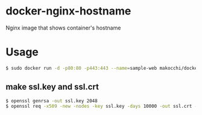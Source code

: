 # docker-nginx-hostname
Nginx image that shows container's hostname

# Usage

```bash
$ sudo docker run -d -p80:80 -p443:443 --name=sample-web makocchi/docker-nginx-hostname
```

## make ssl.key and ssl.crt

```bash
$ openssl genrsa -out ssl.key 2048
$ openssl req -x509 -new -nodes -key ssl.key -days 10000 -out ssl.crt -subj "/CN=makocchi.com"
```
